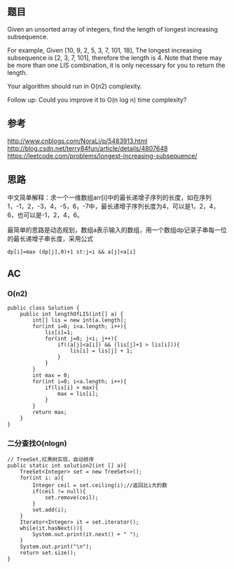 ## 题目
Given an unsorted array of integers, find the length of longest increasing subsequence.

For example,
Given [10, 9, 2, 5, 3, 7, 101, 18],
The longest increasing subsequence is [2, 3, 7, 101], therefore the length is 4. Note that there may be more than one LIS combination, it is only necessary for you to return the length.

Your algorithm should run in O(n2) complexity.

Follow up: Could you improve it to O(n log n) time complexity?
## 参考
http://www.cnblogs.com/NoraLi/p/5483913.html  
http://blog.csdn.net/terry84fun/article/details/4807648    
https://leetcode.com/problems/longest-increasing-subsequence/

## 思路
中文简单解释：求一个一维数组arr[i]中的最长递增子序列的长度，如在序列1，-1，2，-3，4，-5，6，-7中，最长递增子序列长度为4，可以是1，2，4，6，也可以是-1，2，4，6。

最简单的思路是动态规划，数组a表示输入的数组，用一个数组dp记录子串每一位的最长递增子串长度，采用公式
```
dp[i]=max (dp[j],0)+1 st:j<i && a[j]<a[i]
```
## AC
### O(n2)
```
public class Solution {
    public int lengthOfLIS(int[] a) {
        int[] lis = new int[a.length];
		for(int i=0; i<a.length; i++){
			lis[i]=1;
			for(int j=0; j<i; j++){
				if((a[j]<a[i]) && (lis[j]+1 > lis[i])){
					lis[i] = lis[j] + 1;
				}
			}
		}
		int max = 0;
		for(int i=0; i<a.length; i++){
			if(lis[i] > max){
				max = lis[i];
			}
		}
		return max;
    }
}
```
### 二分查找O(nlogn)
```
// TreeSet,红黑树实现，自动排序
public static int solution2(int [] a){
	TreeSet<Integer> set = new TreeSet<>();
	for(int i: a){
		Integer ceil = set.ceiling(i);//返回比i大的数
		if(ceil != null){
			set.remove(ceil);
		}
		set.add(i);
	}
	Iterator<Integer> it = set.iterator();
	while(it.hasNext()){
		System.out.print(it.next() + " ");
	}
	System.out.print("\n");
	return set.size();
}
```
